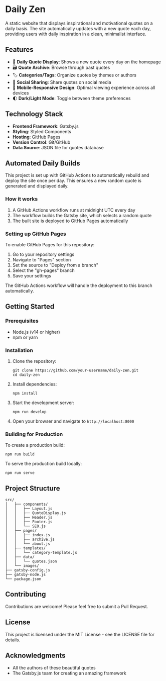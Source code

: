 # Daily Zen

A static website that displays inspirational and motivational quotes on a daily basis. The site automatically updates with a new quote each day, providing users with daily inspiration in a clean, minimalist interface.

## Features

- 📜 **Daily Quote Display**: Shows a new quote every day on the homepage
- 🗃️ **Quote Archive**: Browse through past quotes
- 🏷️ **Categories/Tags**: Organize quotes by themes or authors
- 🔄 **Social Sharing**: Share quotes on social media
- 📱 **Mobile-Responsive Design**: Optimal viewing experience across all devices
- 🌓 **Dark/Light Mode**: Toggle between theme preferences

## Technology Stack

- **Frontend Framework**: Gatsby.js
- **Styling**: Styled Components
- **Hosting**: GitHub Pages
- **Version Control**: Git/GitHub
- **Data Source**: JSON file for quotes database

## Automated Daily Builds

This project is set up with GitHub Actions to automatically rebuild and deploy the site once per day. This ensures a new random quote is generated and displayed daily.

### How it works

1. A GitHub Actions workflow runs at midnight UTC every day
2. The workflow builds the Gatsby site, which selects a random quote
3. The built site is deployed to GitHub Pages automatically

### Setting up GitHub Pages

To enable GitHub Pages for this repository:

1. Go to your repository settings
2. Navigate to "Pages" section
3. Set the source to "Deploy from a branch"
4. Select the "gh-pages" branch 
5. Save your settings

The GitHub Actions workflow will handle the deployment to this branch automatically.

## Getting Started

### Prerequisites

- Node.js (v14 or higher)
- npm or yarn

### Installation

1. Clone the repository:
   ```
   git clone https://github.com/your-username/daily-zen.git
   cd daily-zen
   ```

2. Install dependencies:
   ```
   npm install
   ```

3. Start the development server:
   ```
   npm run develop
   ```

4. Open your browser and navigate to `http://localhost:8000`

### Building for Production

To create a production build:

```
npm run build
```

To serve the production build locally:

```
npm run serve
```

## Project Structure

```
src/
│   ├── components/
│   │   ├── Layout.js
│   │   ├── QuoteDisplay.js
│   │   ├── Header.js
│   │   ├── Footer.js
│   │   └── SEO.js
│   ├── pages/
│   │   ├── index.js
│   │   ├── archive.js
│   │   └── about.js
│   ├── templates/
│   │   └── category-template.js
│   ├── data/
│   │   └── quotes.json
│   └── images/
├── gatsby-config.js
├── gatsby-node.js
└── package.json
```

## Contributing

Contributions are welcome! Please feel free to submit a Pull Request.

## License

This project is licensed under the MIT License - see the LICENSE file for details.

## Acknowledgments

- All the authors of these beautiful quotes
- The Gatsby.js team for creating an amazing framework 